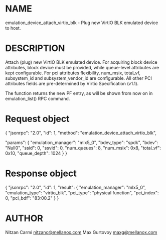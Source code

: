 # NAME

emulation_device_attach_virtio_blk - Plug new VirtIO BLK emulated device to host.

# DESCRIPTION

Attach (plug) new VirtIO BLK emulated device.
For acquiring block device attributes, block device must be provided,
while queue-level attributes are kept configurable.
For pci attributes flexibility, num_msix, total_vf, subsystem_id and
subsystem_vendor_id are configurable. All other PCI attributes fields
are pre-determined by Virtio Specification (v1.1).

The function returns the new PF entry, as will be shown from now on
in emulation_list() RPC command.

# Request object

{
  "jsonrpc": "2.0",
  "id": 1,
  "method": "emulation_device_attach_virtio_blk",

  "params": {
    "emulation_manager": "mlx5_0",
    "bdev_type": "spdk",
    "bdev": "Null0",
    "ssid": 0,
    "ssvid": 0,
    "num_queues": 8,
    "num_msix": 0x8,
    "total_vf": 0x10,
    "queue_depth": 1024
  }
}

# Response object

{
  "jsonrpc": "2.0",
  "id": 1,
  "result":
    {
      "emulation_manager": "mlx5_0",
      "emulation_type": "virtio_blk",
      "pci_type": "physical function",
      "pci_index": 0,
      "pci_bdf": "83:00.2"
    }
}


# AUTHOR

Nitzan Carmi <nitzanc@mellanox.com>
Max Gurtovoy <maxg@mellanox.com>
